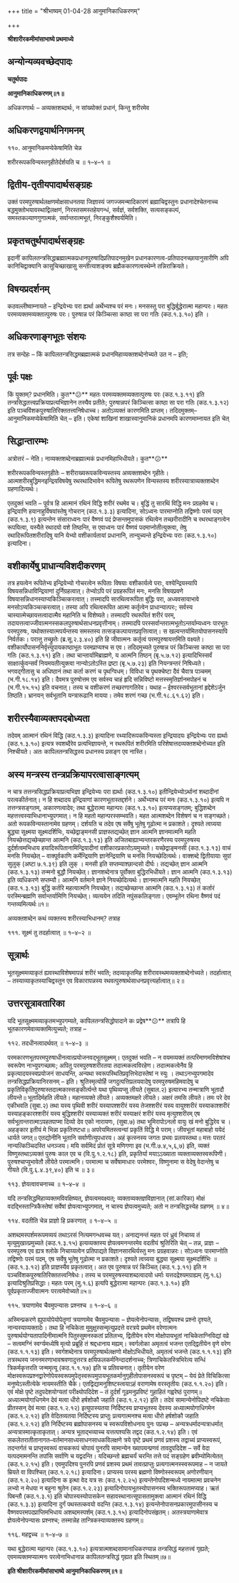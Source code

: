 +++
title = "श्रीभाष्यम् 01-04-28 आनुमानिकाधिकरणम्"

+++


**श्रीशारीरकमीमांसाभाष्ये प्रथमाध्ये**

## अन्योन्यव्यवच्छेदपादः

**चतुर्थपादः**

**आनुमानिकाधिकरणम्॥१॥**

अधिकरणार्थः – अव्यक्तशब्दार्थः, न सांख्योक्तं प्रधानं, किन्तु शरीरमेव

## अधिकरणद्वयार्थनिगमनम्

११०. आनुमानिकमप्येकेषामिति चेन्न

शरीररूपकविन्यस्तगृहीतेर्दर्शयति च ॥ १–४–१ ॥

## द्वितीय-तृतीयपादार्थसङ्ग्रहः

उक्तं परमपुरुषार्थलक्षणमोक्षसाधनतया जिज्ञास्यं जगज्जमन्मादिकारणं ब्रह्माचिद्वस्तुनः प्रधानादेश्चेतनाच्च बद्धमुक्तोभयावस्थाद्विलक्षणं, निरस्तसमस्तहेयगन्धं, सर्वज्ञं, सर्वशक्ति, सत्यसङ्कल्पं, समस्तकल्याणगुणात्मकं, सर्वान्तरात्मभूतं, निरङ्कुशैश्वर्यमिति।

## प्रकृतचतुर्थपादार्थसङ्ग्रहः

इदानीं कापिलतन्त्रसिद्धाब्रह्मात्मकप्रधानपुरुषादिप्रतिपादनमुखेन प्रधानकारणत्व-प्रतिपादनच्छायानुसारीणि अपि कानिचिद्वाक्यानि कासुचिच्छाखासु सन्तीत्याशङ्क्य ब्रह्मैककारणत्वस्थेम्ने तन्निराक्रियते।

## विषयप्रदर्शनम्

कठवल्लीष्वाम्नायते – इन्द्रियेभ्यः परा ह्यर्था अर्थेभ्यश्च परं मनः। मनसस्तु परा बुद्धिर्बुद्धेरात्मा महान्परः। महतः परमव्यक्तमव्यक्तात्पुरुषः परः। पुरुषान्न परं किञ्चित्सा काष्ठा सा परा गतिः (कठ.१.३.१०) इति ।

## अधिकरणाङ्गभूतः संशयः

तत्र सन्देहः – किं कापिलतन्त्रसिद्धमब्रह्मात्मकं प्रधानमिहाव्यक्तशब्देनोच्यते उत न – इति;

## पूर्वः पक्षः

किं युक्तम्? प्रधानमिति। कुत**😕** महतः परमव्यक्तमव्यक्तात्पुरुषः परः (कठ.१.३.११) इति तन्त्रसिद्धतत्त्वप्रक्रियाप्रत्यभिज्ञानेन तस्यैव प्रतीतेः; पुरुषान्नपरं किञ्चित्सा काष्ठा सा परा गतिः (कठ.१.३.१२) इति पञ्चविंशकपुरुषातिरिक्ततत्त्वनिषेधाच्च। अतोऽव्यक्तं कारणमिति प्राप्तम्। तदिदमुक्तम्– आनुमानिकमप्येकेषामिति चेत् – इति। एकेषां शाखिनां शाखास्वानुमानिकं प्रधानमपि कारणमाम्नायत इति चेत्

## सिद्धान्तारम्भः

अत्रोत्तरं – नेति। नाव्यक्तशब्देनाब्रह्मात्मकं प्रधानमिहाभिधीयते। कुत**😕**

शरीररूपकविन्यस्तगृहीतेः – शरीराख्यरूपकविन्यस्तस्य अव्यक्तशब्देन गृहीतेः। आत्मशरीरबुद्धिमनइन्द्रियविषयेषु रथरथादिभावेन रूपितेषु रथरूपणेन विन्यस्तस्य शरीरस्यात्राव्यक्तशब्देन ग्रहणादित्यर्थः।

एतदुक्तं भवति – पूर्वत्र हि आत्मानं रथिनं विद्धि शरीरं रथमेव च। बुद्धिं तु सारथिं विद्धि मनः प्रग्रहमेव च। इन्द्रियाणि हयानाहुर्विषयांस्तेषु गोचरान् (कठ.१.३.३) इत्यादिना, सोऽध्वनः पारमाप्नोति तद्विष्णोः परमं पदम् (कठ.१.३.९) इत्यन्तेन संसाराध्वनः पारं वैष्णवं पदं प्रेप्सन्तमुपासकं रथित्वेन तच्छरीरादीनि च रथरथाङ्गत्वेन रूपयित्वा, यस्यैते रथादयो वशे तिष्ठन्ति, स एवाध्वनः पारं वैष्णवं पदमाप्नोतीत्युक्त्वा, तेषु रथादिरूपितशरीरादिषु यानि येभ्यो वशीकार्यतायां प्रधानानि, तान्युच्यन्ते इन्द्रियेभ्यः पराः (कठ.१.३.१०) इत्यादिना।

## वशीकार्येषु प्राधान्यविशदीकरणम्

तत्र हयत्वेन रूपितेभ्य इन्द्रियेभ्यो गोचरत्वेन रूपिताः विषयाः वशीकार्यत्वे पराः, वश्येन्द्रियस्यापि विषयसन्निधाविन्द्रियाणां दुर्निग्रहत्वात्। तेभ्योऽपि परं प्रग्रहरूपितं मनः, मनसि विषयप्रवणे विषयासन्निधानस्याप्यकिञ्चित्करत्वात्। तस्मादपि सारथित्वरूपिता बुद्धिः परा, अध्यवसायाभावे मनसोऽप्यकिञ्चत्करत्वात्। तस्या अपि रथित्वरूपित आत्मा कर्तृत्वेन प्राधान्यात्परः; सर्वस्य चास्यात्मेच्छायत्तत्वादात्मैव महानिति च विशेष्यते। तस्मादपि रथरूपितं शरीरं परम्, तदायत्तत्वाज्जीवात्मनस्सकलपुरुषार्थसाधनप्रवृत्तीनाम्। तस्मादपि परस्सर्वान्तरात्मभूतोऽन्तर्याम्यध्वनः पारभूतः परमपुरुषः, यथोक्तस्यात्मपर्यन्तस्य समस्तस्य तत्सङ्कल्पायत्तप्रवृत्तित्वात्। स खल्वन्तर्यामितयोपासनस्यापि निर्वर्तकः। परात्तु तच्छ्रुतेः (ब्र.सू.२.३.४०) इति हि जीवात्मनः कर्तृत्वं परमपुरुषायत्तमिति वक्ष्यते। वशीकार्योपासननिर्वृत्त्युपायकाष्ठाभूतः परमप्राप्यश्च स एव। तदिदमुच्यते पुरुषान्न परं किञ्चित्सा काष्ठा सा परा गतिः (कठ.१.३.११) इति। तथा चान्तार्यामिब्राह्मणे, य आत्मनि तिष्ठन् (बृ.५.७.१२) इत्यादिभिस्सर्वं साक्षार्त्कुवन्सर्वं नियमयतीत्युक्त्वा नान्योऽतोऽस्ति द्रष्टा (बृ.५.७.२३) इति नियन्त्रन्तरं निषिध्यते। भगवद्गीतासु च अधिष्ठानं तथा कर्ता करणं च पृथग्विधम्। विविधा च पृथक्चेष्टा दैवं चैवात्र पञ्चमम् (भ.गी.१८.१४) इति। दैवमत्र पुरुषोत्तम एव सर्वस्य चाहं हृदि सन्निविष्टो मत्तस्स्मृतिर्ज्ञानमपोहनं च (भ.गी.१५.१५) इति वचनात्। तस्य च वशीकरणं तच्छरणागतिरेव। यथाह – ईश्वरस्सर्वभूतानां हृद्देशेऽर्जुन तिष्ठति। भ्रानयन् सर्वभूतानि यन्त्रारूढानि मायया। तमेव शरणं गच्छ (भ.गी.१८.६१.६२) इति।

## शरीरस्यैवाव्यक्तपदबोध्यता

तदेवम् आत्मानं रथिनं विद्धि (कठ.१.३.३) इत्यादिना रथ्यादिरूपकविन्यस्ता इन्द्रियादयः इन्द्रियेभ्यः परा ह्यर्थाः (कठ.१.३.१०) इत्यत्र स्वशब्दैरेव प्रत्यभिज्ञायन्ते, न रथरूपितं शरीरमिति परिशेषात्तदव्यक्तशब्देनोच्यत इति निश्चीयते। अतः कापिलतन्त्रसिद्धस्य प्रधानस्य प्रसङ्ग एव नास्ति।

## अस्य मन्त्रस्य तन्त्रप्रक्रियापरत्वासाङ्गत्यम्

न चात्र तत्तन्त्रसिद्धप्रक्रियाप्रत्यभिज्ञा इन्द्रियेभ्यः परा ह्यर्थाः (कठ.१.३.१०) इतीन्द्रियेभ्योऽर्थानां शब्दादीनां परत्वकीर्तनात्। न हि शब्दादय इन्द्रियाणां कारणभूतास्तद्दर्शने। अर्थेभ्यश्च परं मनः (कठ.१.३.१०) इत्यपि न तत्तन्त्रसङ्गतम्, अकारणत्वादेव; तथा बुद्धेरात्मा महान्परः (कठ.१.३.१०) इत्यप्यसङ्गतम्; बुद्धिशब्देन महत्तत्त्वस्याभिधानाभ्युपगमात्। न हि महतो महान्परस्सम्भवति। महत आत्मशब्देन विशेषणं च न सङ्गच्छते। अतो रूपकविन्यस्तानामेव ग्रहणम्। दर्शयति च तदेव एष सर्वेषु भूतेषु गूढोत्मा न प्रकाशते। दृश्यते त्वग्र्यया बुद्ध्या सूक्ष्मया सूक्ष्मदर्शिभिः, यच्छेद्वाङ्मनसी प्राज्ञस्तद्यच्छेत् ज्ञान आत्मनि ज्ञानमात्मनि महति नियच्छेत्तद्यच्छेच्छान्त आत्मनि (कठ.१.३.१३) इति अजितबाह्याभ्यन्तरकरणैरस्य परमपुरुषस्य दुर्दर्शत्वमभिधाय हयादिरूपितानामिन्द्रियादीनां वशीकारप्रकारोऽयमुच्यते। यच्छेद्वाङ्मनसी (कठ.१.३.१३) वाचं मनसि नियच्छेत् – वाक्पूर्वकाणि कर्मेन्द्रियाणि ज्ञानेन्द्रियाणि च मनसि नियच्छेदित्यर्थः। वाक्शब्दे द्वितीयायाः सुपां सुलुक् (अष्टा ७.१.३९) इति लुक् । मनसी इति सप्तम्याश्छान्दसो दीर्घः। तद्यच्छेत् ज्ञान आत्मनि (कठ.१.३.१३) तन्मनो बुद्धौ नियच्छेत्। ज्ञानशब्देनात्र पूर्वोक्ता बुद्धिरभिधीयते। ज्ञान आत्मनि (कठ.१.३.१३) इति व्यधिकरणे सप्तम्यौ। आत्मनि वर्तमाने ज्ञाने नियच्छेदित्यर्थः। ज्ञानमात्मनि महति नियच्छेत् (कठ.१.३.१३) बुद्धिं कर्तरि महत्यात्मनि नियच्छेत्। तद्यच्छेच्छान्त आत्मनि (कठ.१.३.१३) तं कर्तारं परस्मिन्ब्रह्मणि सर्वान्तर्यामिणि नियच्छेत्। व्यत्ययेन तदिति नपुंसकलिङ्गता। एवम्भूतेन रथिना वैष्णवं पदं गन्तव्यमित्यर्थः॥१॥

अव्यक्तशब्देन कथं व्यक्तस्य शरीरस्याभिधानम्? तत्राह

१११. सूक्ष्मं तु तदर्हात्वात् ॥ १–४–२ ॥

## सूत्रार्थः

भूतसूक्ष्ममव्याकृतं ह्यवस्थाविशेषमापन्नं शरीरं भवति; तदव्याकृतमिह शरीरावस्थमव्यक्तशब्देनोच्यते। तदर्हात्वात् – तस्याव्याकृतस्याचिद्वस्तुन एव विकारापन्नस्य रथवत्पुरुषार्थसाधनप्रवृत्त्यर्हात्वात्॥ २॥

## उत्तरसूत्रावतारिका

यदि भूतसूक्ष्ममव्याकृतमभ्युपगम्यते, कापिलतन्त्रसिद्धोपादाने कः प्रद्वेष**😕** तत्रापि हि भूतकारणमेवाव्यक्तमित्युच्यते; तत्राह –

११२. तदधीनत्वादर्थवत् ॥ १–४–३ ॥

परमकारणभूतपरमपुरुषाधीनत्वात्प्रयोजनवद्भूतसूक्ष्मम्। एतदुक्तं भवति – न वयमव्यक्तं तत्परिमाणमविशेषांश्च स्वरूपेण नाभ्युपगच्छामः; अपितु परमपुरुषशरीरतया तदात्मकत्वविरहेण। तदात्मकत्वेनैव हि प्रकृत्यादयस्स्वप्रयोजनं साधयन्ति, अन्यथा स्वरूपस्थितिप्रवृत्तिभेदास्तेषां न स्युः । तथाऽनभ्युपगमादेव तन्त्रसिद्धप्रक्रियानिरसनम् – इति। श्रुतिस्मृत्योर्हि जगदुत्पत्तिप्रलयवादेषु परमपुरुषमहिमवादेषु च प्रकृतिविकृतिपुरुषास्तदात्मकास्सङ्कीर्त्यन्ते यथा पृथिव्यप्सु लीयते (सुबाल.२) इत्यारभ्य तन्मात्राणि भूतादौ लीयन्ते॥ भूतादिर्महति लीयते। महानव्यक्ते लीयते। अव्यक्तमक्षरे लीयते। अक्षरं तमसि लीयते। तमः परे देव एकीभवति (सुबा.२) तथा यस्य पृथिवी शरीरं यस्यापश्शरीरं यस्य तेजश्शरीरं यस्य वायुश्शरीरं यस्याकाश्शरीरं यस्याहङ्कारश्शरीरं यस्य बुद्धिश्शरीरं यस्याव्यक्तं शरीरं यस्याक्षरं शरीरं यस्य मृत्युश्शरीरम् एष सर्वभूतान्तरात्माऽपहतपाप्मा दिव्यो देव एको नारायणः, (सुबा.७) तथा भूमिरापोऽनलो वायुः खं मनो बुद्धिरेव च । अहङ्कार इतीयं मे भिन्ना प्रकृतिरष्टधा॥ अपरेयमितस्त्वन्यां प्रकृतिं विद्धि मे पराम्। जीवभूतां महाबाहो ययेदं धार्यते जगत्॥ एतद्योनीनि भूतानि सर्वाणीत्युपधारय। अहं कृत्स्नस्य जगतः प्रभवः प्रलयस्तथा॥ मत्तः परतरं नान्यत्किञ्चिदस्ति धनञ्जय। मयि सर्वमिदं प्रोतं सूत्रे मणिगणा इव (भ.गी.७.४,५,६,७) इति, व्यक्तं विष्णुस्तथाऽव्यक्तं पुरुषः काल एव च (वि.पु.१.२.१८) इति, प्रकृतिर्या मयाऽऽख्याता व्यक्ताव्यक्तस्वरूपिणी। पुरुषश्चाप्युभावेतौ लीयेते परमात्मनि। परमात्मा च सर्वेषामाधारः परमेश्वरः, विष्णुनामा स वेदेषु वेदान्तेषु च गीयते (वि.पु.६.४.३९,४०) इति च ॥ ३॥

११३. ज्ञेयत्वावचनाच्च ॥ १–४–४ ॥

यदि तन्त्रसिद्धमिहाव्यक्तमविवक्षिष्यत्, ज्ञेयत्वमवक्ष्यत्; व्यक्ताव्यक्तज्ञविज्ञानात् (सां.कारिका) मोक्षं वदद्भिस्तान्त्रिकैस्तेषां सर्वेषां ज्ञेयत्वाभ्युपगमात्, न चास्य ज्ञेयत्वमुच्यते; अतो न तन्त्रसिद्धस्येह ग्रहणम् ॥ ४॥

११४. वदतीति चेन्न प्राज्ञो हि प्रकरणात् ॥ १–४–५ ॥

अशब्दमस्पर्शमरूपमव्ययं तथाऽरसं नित्यमगन्धवच्च यत्। अनाद्यनन्तं महतः परं ध्रुवं निचाय्य तं मृत्युमुखात्प्रमुच्यते (कठ.१.३.१५) इत्यव्यक्तस्य ज्ञेयत्वमनन्तरमेव वदतीयं श्रुतिरिति चेत् – तन्न, प्राज्ञः – परमपुरुष एव ह्यत्र श्लोके निचाय्यत्वेन प्रतिपाद्यते विज्ञानसारथिर्यस्तु मनः प्रग्रहवान्नरः। सोऽध्वनः पारमाप्नोति तद्विष्णोः परमं पदम्, एष सर्वेषु भूतेषु गूढोत्मा न प्रकाशते। दृश्यते त्वग्र्यया बुद्ध्या सूक्ष्मया सूक्ष्मदर्शिभिः ॥ (कठ.१.३.१२) इति प्राज्ञस्यैव प्रकृतत्वात्। अत एव पुरुषान्न परं किञ्चित् (कठ.१.३.११) इति न पञ्चविंशकपुरुषातिरिक्ततत्त्वनिषेधः। तस्य च परमपुरुषस्याशब्दत्वादयो धर्माः यत्तदद्रेश्यमग्राह्यम् (मु.१.६) इत्यादिश्रुतिप्रसिद्धाः। महतः परम् (मु.१.६) इत्यपि बुद्धेरात्मा महान्परः (कठ.१.३.१०) इति पूर्वप्रकृताज्जीवात्मनः परत्वमेवोच्यते॥५॥

११५. त्रयाणामेव चैवमुपन्यासः प्रश्नश्च ॥ १–४–६ ॥

अस्मिन्प्रकरणे ह्युपायोपेयोपेतॄणां त्रयाणामेव चैवमुपन्यासः – ज्ञेयत्वेनोपन्यासः, तद्विषयश्च प्रश्नो दृश्यते, नान्यस्याव्यक्तादेः। तथा हि नचिकेता मुमुक्षुस्सन्मृत्युप्रदत्ते वरत्रये प्रथमेन वरेणात्मनः पुरुषार्थयोग्यतापादिनीमात्मनि पितुस्सुमनस्कतां प्रतिलभ्य, द्वितीयेन वरेण मोक्षोपायभूतां नाचिकेताग्निविद्यां वव्रे – सत्वमग्निं स्वर्ग्यमध्येषि मृत्यो प्रब्रूहि तं श्रद्दधानाय मह्यम्। स्वर्गलोका अमृतत्वं भजन्त एतद्द्वितीयेन वृणे वरेण (कठ.१.१.१३) इति। स्वर्गशब्देनात्र परमपुरुषार्थलक्षणो मोक्षोऽभिधीयते, अमृतत्वं भजन्ते (कठ.१.१.१३) इति तत्रस्थस्य जननमरणाभावश्रवणादुत्तरत्र क्षयिफलकर्मनिन्दादर्शनाच्च; त्रिणाचिकेतस्त्रिभिरेत्य सन्धिं त्रिकर्मकृत्तरति जन्ममृत्यू (कठ.१.१.१७) इति च प्रतिवचनात्। तृतीयेन वरेण मोक्षस्वरूपप्रश्नद्वारेणोपेयस्वरूपमुपेतृस्वरूपमुपायभूतकर्मानुगृहीतोपासनस्वरूपं च पृष्टम् – येयं प्रेते विचिकित्सा मनुष्येऽस्तीत्येके नायमस्तीति चैके। एतद्विद्यामनुशिष्टस्त्वयाऽहं वराणामेष वरस्तृतीयः (कठ.१.१.२०) इति। एवं मोक्षे पृष्टे तदुपदेशयोग्यतां परीक्ष्योपदिदेश – तं दुर्दर्शं गूढमनुप्रविष्टं गुहाहितं गह्वरेष्ठं पुराणम्॥ अध्यात्मयोगाधिगमेन देवं मत्वा धीरो हर्षशोकौ जहाति (कठ.१.२.१२) इति। तदेवं सामान्येनोपिदष्टे नचिकेताः प्रीतस्सन् देवं मत्वा (कठ.१.२.१२) इत्युपास्यतया निर्दिष्टस्य प्राप्यभूतस्य देवस्य अध्यात्मयोगाधिगमेन (कठ.१.२.१२) इति वेदितव्यतया निर्दिष्टस्य प्राप्तुः प्रत्यगात्मनश्च मत्वा धीरो हर्षशोकौ जहाति (कठ.१.२.१२) इति निर्दिष्टस्य ब्रह्मोपासनस्य च स्वरूपविशोधनाय पुनः पप्रच्छ – अन्यत्रधर्मादन्यत्राधर्मात् अन्यत्रास्मात्कृताकृतात्। अन्यत्र भूताद्भव्याच्च यत्तत्पश्यसि तद्वद (कठ.१.२.१४) इति। एवं सकलेतरातीतानागत–वर्तमानसाध्यसाधनसाधकविलक्षणे त्रये पृष्टे प्रथमं प्रणवं प्रशस्य तद्वाच्यं प्राप्यस्वरूपं, तदन्तर्गतं च प्राप्तृस्वरूपं वाचकरूपं चोपायं पुनरपि सामान्येन ख्यापयन्प्रणवं तावदुपदिदेश – सर्वे वेदा यत्पदमामनन्ति तपांसि सर्वाणि च यद्वदन्ति। यदिच्छन्तो ब्रह्मचर्यं चरन्ति तत्ते पदं सङ्ग्रहेण ब्रवीम्योमित्येतत् (कठ.१.२.१५) इति। एवमुपदिश्य पुनरपि प्रणवं प्रशस्य प्रथमं तावत्प्राप्तुः प्रत्यगात्मनस्स्वरूपमाह – न जायते म्रियते वा विपश्चित् (कठ.१.२.१८) इत्यादिना। प्राप्यस्य परस्य ब्रह्मणो विष्णोस्स्वरूपम् अणोरणीयान् (कठ.१.२.२०) इत्यादिना क इत्था वेद यत्र सः (कठ.१.२.२५) इत्यन्तेनोपदिशन्मध्ये नायमात्मा प्रवचनेन लभ्यो न मेधया न बहुना श्रुतेन (कठ.१.२.२३) इत्यादिनोपायभूतस्योपासनस्य भक्तिरूपतामप्याह। ऋतं पिबन्तौ (कठ.१.३.१) इति चोपास्यस्योपासकेन सहावस्थानात्सूपासतामुक्त्वा आत्मानं रथिनं विद्धि (कठ.१.३.३) इत्यादिना दुर्गं पथस्तत्कवयो वदन्ति (कठ.१.३.१४) इत्यन्तेनोपासनप्रकारमुपासीनस्य च वैष्णवपरमपदप्राप्तिमभिधाय अशब्दमस्पर्शम् (कठ.१.३.१५) इत्यादिनोपसंहृतम्। अतस्त्रयाणामेवात्र ज्ञेयत्वेनोपन्यासः प्रश्नश्च; तस्मान्नेह तान्त्रिकस्याव्यक्तस्य ग्रहणम्॥

११६. महद्वच्च ॥ १–४–७ ॥

यथा बुद्धेरात्मा महान्परः (कठ.१.३.१०) इत्यत्रात्मशब्दसामानाधिकरण्यान्न तन्त्रसिद्धं महत्तत्त्वं गृह्यते; एवमव्यक्तमप्यात्मनः परत्वेनाभिधानान्न कापिलतन्त्रसिद्धं गृह्यत इति स्थितम्॥७॥

**इति श्रीशारीरकमीमांसाभाष्ये आनुमानिकाधिकरणम्॥१॥**


